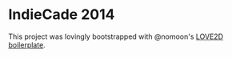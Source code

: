 # IndieCade 2014

This project was lovingly bootstrapped with @nomoon's [LOVE2D boilerplate][0].

[0]: https://github.com/ZNCatlaw/love2d-bp/
